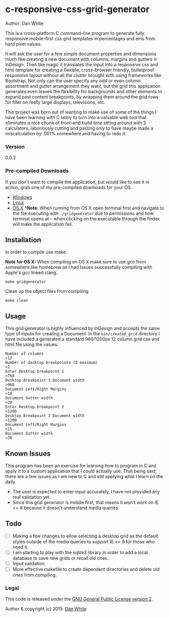 c-responsive-css-grid-generator
=================================
Author: Dan White

This is a cross-platform C command-line program to generate fully responsive mobile-first css grid templates in percentages and ems from hard pixel values.

It will ask the user for a few simple document properties and dimensions much like creating a new document with columns, margins and gutters in InDesign. Then like magic it translates the input into a responsive css and html template for creating a flexible, cross-browser friendly, bulletproof responsive layout without all the clutter brought with using frameworks like Bootstrap. Not only can the user specify any odd or even column assortment and gutter arrangement they want, but the grid this application generates even leaves the flexibility for backgrounds and other elements to expand past content breakpoints, by wrapping them around the grid rows for filler on really large displays, televisions, etc.

This project was born out of wanting to make use of some of the things I have been learning with C lately to turn into a valuable web tool that eliminates a nice chunk of front-end build time sitting around with 3 calculators, laboriously cutting and pasting only to have maybe made a miscalculation by .001% somewhere and having to redo it.

### Version
0.0.2

### Pre-compiled Downloads

If you don't want to compile the application, but would like to see it in action, grab one of my pre-compiled downloads for your OS.

- [Windows](http://teddyray.net/download/applications/css-grid-generator-0.0.2/css-grid-generator-0.0.2-win.zip)
- [Linux](http://teddyray.net/download/applications/css-grid-generator-0.0.2/css-grid-generator-0.0.2-linux.tar.gz)
- [OS X](http://teddyray.net/download/applications/css-grid-generator-0.0.2/css-grid-generator-0.0.2-macosx.zip) 
***Note:** When running from OS X open terminal first and navigate to the file executing with `./gridgenerator` due to permissions and how terminal opens at `~` when clicking on the executable through the finder will make the application fail.

## Installation
In order to compile use make. 

**Note for OS X:** When compiling on OS X make sure to use gcc from somewhere like homebrew as I had Issues successfully compiling with Apple's gcc linked clang.

```
make gridgenerator
```

Clean up the object files from compiling

```
make clean
```

## Usage

This grid generator is highly influenced by InDesign and accepts the same type of inputs for creating a Document. In the `bin/created_grid` directory I have included a generated a standard 960/1200px 12 column grid css and html file using the values:
``` 
Number of columns
>12
Number of desktop breakpoints (5 maximum)
>2
Enter Desktop breakpoint 1
>768
Desktop Breakpoint 1 Document width
>960
Document Left/Right Margins
>10
Document Gutter width
>20
Enter Desktop breakpoint 2
>1200
Desktop Breakpoint 2 Document width
>1200
Document Left/Right Margins
>15
Document Gutter width
>30
```

## Known Issues
This program has been an exercise for learning how to program in C and apply it to a custom application that I could actually use. That being said, there are a few issues as I am new to C and still applying what I learn on the daily.

- The user is expected to enter input accurately, I have not provided any real validation yet.
- Since this grid generator is mobile first, that means it won't work on IE <= 8 because it doesn't understand media queries.

## Todo

- [ ] Making a few changes to allow selecting a desktop grid as the default styles outside of the media queries to support IE <= 8 for those who need it.
- [ ] I am starting to play with the sqlite3 library in order to add a local database to save new grids or recall old ones.
- [ ] Input validation.
- [ ] More effective makefile to create dependent directories and delete old ones from compiling.

### Legal
This code is released under the [GNU General Public License version 2](http://www.gnu.org/licenses/gpl-2.0.txt).

Author & copyright (c) 2015: [Dan White](http://teddyray.net)